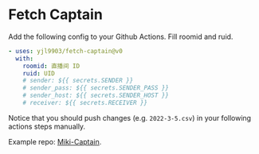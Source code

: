 # Fetch Captain

Add the following config to your Github Actions. Fill roomid and ruid.

```yml
- uses: yjl9903/fetch-captain@v0
  with:
    roomid: 直播间 ID
    ruid: UID
    # sender: ${{ secrets.SENDER }}
    # sender_pass: ${{ secrets.SENDER_PASS }}
    # sender_host: ${{ secrets.SENDER_HOST }}
    # receiver: ${{ secrets.RECEIVER }}
```

Notice that you should push changes (e.g. `2022-3-5.csv`) in your following actions steps manually.

Example repo: [Miki-Captain](https://github.com/yjl9903/Miki-Captain).
